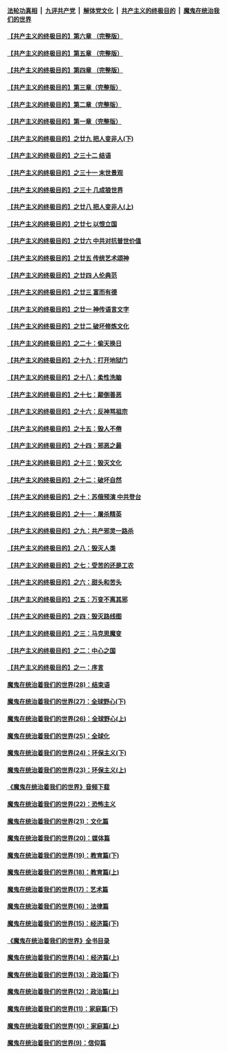 

####  [法轮功真相](../../../../basic/blob/master/README.md?t=05181731) &nbsp;|&nbsp; [九评共产党](../../../../9ping.md/blob/master/README.md?t=05181731) &nbsp;|&nbsp; [解体党文化](../../../../jtdwh.md/blob/master/README.md?t=05181731)  &nbsp;|&nbsp; [共产主义的终极目的](../../../../gczydzjmd.md/blob/master/README.md?t=05181731) &nbsp;|&nbsp; [魔鬼在统治我们的世界](../../../../mgztzwmdsj.md/blob/master/README.md?t=05181731) 

#### [【共产主义的终极目的】第六章 （完整版）](../pages/nsc422/n11428913.md?t=05181731) 

#### [【共产主义的终极目的】第五章 （完整版）](../pages/nsc422/n11428912.md?t=05181731) 

#### [【共产主义的终极目的】第四章 （完整版）](../pages/nsc422/n11428907.md?t=05181731) 

#### [【共产主义的终极目的】第三章（完整版）](../pages/nsc422/n11428848.md?t=05181731) 

#### [【共产主义的终极目的】第二章（完整版）](../pages/nsc422/n11428831.md?t=05181731) 

#### [【共产主义的终极目的】第一章（完整版）](../pages/nsc422/n11417651.md?t=05181731) 

#### [【共产主义的终极目的】之廿九 把人变非人(下)](../pages/nsc422/n11344140.md?t=05181731) 

#### [【共产主义的终极目的】之三十二 结语](../pages/nsc422/n11360535.md?t=05181731) 

#### [【共产主义的终极目的】之三十一 末世景观](../pages/nsc422/n11351129.md?t=05181731) 

#### [【共产主义的终极目的】之三十 几成狼世界](../pages/nsc422/n11348280.md?t=05181731) 

#### [【共产主义的终极目的】之廿八 把人变非人(上)](../pages/nsc422/n11340492.md?t=05181731) 

#### [【共产主义的终极目的】之廿七 以恨立国](../pages/nsc422/n11336944.md?t=05181731) 

#### [【共产主义的终极目的】之廿六 中共对抗普世价值](../pages/nsc422/n11324785.md?t=05181731) 

#### [【共产主义的终极目的】之廿五 传统艺术颂神](../pages/nsc422/n11296396.md?t=05181731) 

#### [【共产主义的终极目的】之廿四 人伦典范](../pages/nsc422/n11296397.md?t=05181731) 

#### [【共产主义的终极目的】之廿三 富而有德](../pages/nsc422/n11283598.md?t=05181731) 

#### [【共产主义的终极目的】之廿一 神传语言文字](../pages/nsc422/n11263265.md?t=05181731) 

#### [【共产主义的终极目的】之廿二 破坏修炼文化](../pages/nsc422/n11245728.md?t=05181731) 

#### [【共产主义的终极目的】之二十：偷天换日](../pages/nsc422/n11238846.md?t=05181731) 

#### [【共产主义的终极目的】之十九：打开地狱门](../pages/nsc422/n11206376.md?t=05181731) 

#### [【共产主义的终极目的】之十八：柔性洗脑](../pages/nsc422/n11199994.md?t=05181731) 

#### [【共产主义的终极目的】之十七：颠倒善恶](../pages/nsc422/n11179782.md?t=05181731) 

#### [【共产主义的终极目的】之十六：反神骂祖宗](../pages/nsc422/n11166798.md?t=05181731) 

#### [【共产主义的终极目的】之十五：毁人不倦](../pages/nsc422/n11166792.md?t=05181731) 

#### [【共产主义的终极目的】之十四：邪恶之最](../pages/nsc422/n11150249.md?t=05181731) 

#### [【共产主义的终极目的】之十三：毁灭文化](../pages/nsc422/n11135227.md?t=05181731) 

#### [【共产主义的终极目的】之十二：破坏自然](../pages/nsc422/n11135214.md?t=05181731) 

#### [【共产主义的终极目的】之十：苏俄预演 中共登台](../pages/nsc422/n11118424.md?t=05181731) 

#### [【共产主义的终极目的】之十一：屠杀精英](../pages/nsc422/n11118442.md?t=05181731) 

#### [【共产主义的终极目的】之九：共产邪灵一路杀](../pages/nsc422/n11114139.md?t=05181731) 

#### [【共产主义的终极目的】之八：毁灭人类](../pages/nsc422/n11108503.md?t=05181731) 

#### [【共产主义的终极目的】之七：受苦的还是工农](../pages/nsc422/n11101809.md?t=05181731) 

#### [【共产主义的终极目的】之六：甜头和苦头](../pages/nsc422/n11096971.md?t=05181731) 

#### [【共产主义的终极目的】之五：万变不离其邪](../pages/nsc422/n11091285.md?t=05181731) 

#### [【共产主义的终极目的】之四：毁灭路线图](../pages/nsc422/n11086284.md?t=05181731) 

#### [【共产主义的终极目的】之三：马克思魔变](../pages/nsc422/n11061941.md?t=05181731) 

#### [【共产主义的终极目的】之二：中心之国](../pages/nsc422/n11047728.md?t=05181731) 

#### [【共产主义的终极目的】之一：序言](../pages/nsc422/n11086077.md?t=05181731) 

#### [魔鬼在统治着我们的世界(28)：结束语](../pages/nsc422/n10936246.md?t=05181731) 

#### [魔鬼在统治着我们的世界(27)：全球野心(下)](../pages/nsc422/n10928319.md?t=05181731) 

#### [魔鬼在统治着我们的世界(26)：全球野心(上)](../pages/nsc422/n10900318.md?t=05181731) 

#### [魔鬼在统治着我们的世界(25)：全球化](../pages/nsc422/n10788205.md?t=05181731) 

#### [魔鬼在统治着我们的世界(24)：环保主义(下)](../pages/nsc422/n10695307.md?t=05181731) 

#### [魔鬼在统治着我们的世界(23)：环保主义(上)](../pages/nsc422/n10688613.md?t=05181731) 

#### [《魔鬼在统治着我们的世界》音频下载](../pages/nsc422/n10635553.md?t=05181731) 

#### [魔鬼在统治着我们的世界(22)：恐怖主义](../pages/nsc422/n10614727.md?t=05181731) 

#### [魔鬼在统治着我们的世界(21)：文化篇](../pages/nsc422/n10597706.md?t=05181731) 

#### [魔鬼在统治着我们的世界(20)：媒体篇](../pages/nsc422/n10586579.md?t=05181731) 

#### [魔鬼在统治着我们的世界(19)：教育篇(下)](../pages/nsc422/n10564808.md?t=05181731) 

#### [魔鬼在统治着我们的世界(18)：教育篇(上)](../pages/nsc422/n10526970.md?t=05181731) 

#### [魔鬼在统治着我们的世界(17)：艺术篇](../pages/nsc422/n10499093.md?t=05181731) 

#### [魔鬼在统治着我们的世界(16)：法律篇](../pages/nsc422/n10485969.md?t=05181731) 

#### [魔鬼在统治着我们的世界(15)：经济篇(下)](../pages/nsc422/n10469975.md?t=05181731) 

#### [《魔鬼在统治着我们的世界》全书目录](../pages/nsc422/n10464261.md?t=05181731) 

#### [魔鬼在统治着我们的世界(14)：经济篇(上)](../pages/nsc422/n10457370.md?t=05181731) 

#### [魔鬼在统治着我们的世界(13)：政治篇(下)](../pages/nsc422/n10448270.md?t=05181731) 

#### [魔鬼在统治着我们的世界(12)：政治篇(上)](../pages/nsc422/n10444576.md?t=05181731) 

#### [魔鬼在统治着我们的世界(11)：家庭篇(下)](../pages/nsc422/n10440961.md?t=05181731) 

#### [魔鬼在统治着我们的世界(10)：家庭篇(上)](../pages/nsc422/n10435448.md?t=05181731) 

#### [魔鬼在统治着我们的世界(9)：信仰篇](../pages/nsc422/n10432159.md?t=05181731) 

